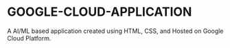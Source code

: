 # GOOGLE-CLOUD-APPLICATION
A AI/ML based application created using HTML, CSS, and Hosted on Google Cloud Platform. 

